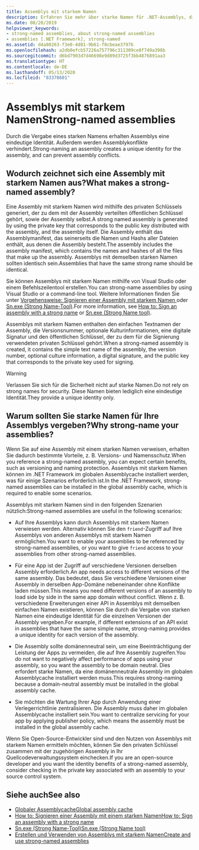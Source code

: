 ```yaml
---
title: Assemblys mit starkem Namen
description: Erfahren Sie mehr über starke Namen für .NET-Assemblys, die eine eindeutige Identität des Assemblys schaffen und Assemblykonflikte verhindern können.
ms.date: 08/20/2019
helpviewer_keywords:
- strong-named assemblies, about strong-named assemblies
- assemblies [.NET Framework], strong-named
ms.assetid: d4a80263-f3e0-4d81-9b61-f0cbeae3797b
ms.openlocfilehash: a2db0efcb57226a757796c311309ce8f749a398b
ms.sourcegitcommit: d6bd7903d7d46698e9d89d3725f3bb4876891aa3
ms.translationtype: HT
ms.contentlocale: de-DE
ms.lasthandoff: 05/13/2020
ms.locfileid: "83378601"
---
```

# <a name="strong-named-assemblies"></a><span data-ttu-id="8990d-103">Assemblys mit starkem Namen</span><span class="sxs-lookup"><span data-stu-id="8990d-103">Strong-named assemblies</span></span>

<span data-ttu-id="8990d-104">Durch die Vergabe eines starken Namens erhalten Assemblys eine eindeutige Identität. Außerdem werden Assemblykonflikte verhindert.</span><span class="sxs-lookup"><span data-stu-id="8990d-104">Strong-naming an assembly creates a unique identity for the assembly, and can prevent assembly conflicts.</span></span>

## <a name="what-makes-a-strong-named-assembly"></a><span data-ttu-id="8990d-105">Wodurch zeichnet sich eine Assembly mit starkem Namen aus?</span><span class="sxs-lookup"><span data-stu-id="8990d-105">What makes a strong-named assembly?</span></span>

<span data-ttu-id="8990d-106">Eine Assembly mit starkem Namen wird mithilfe des privaten Schlüssels generiert, der zu dem mit der Assembly verteilten öffentlichen Schlüssel gehört, sowie der Assembly selbst.</span><span class="sxs-lookup"><span data-stu-id="8990d-106">A strong named assembly is generated by using the private key that corresponds to the public key distributed with the assembly, and the assembly itself.</span></span> <span data-ttu-id="8990d-107">Die Assembly enthält das Assemblymanifest, das seinerseits die Namen und Hashs aller Dateien enthält, aus denen die Assembly besteht.</span><span class="sxs-lookup"><span data-stu-id="8990d-107">The assembly includes the assembly manifest, which contains the names and hashes of all the files that make up the assembly.</span></span> <span data-ttu-id="8990d-108">Assemblys mit demselben starken Namen sollten identisch sein.</span><span class="sxs-lookup"><span data-stu-id="8990d-108">Assemblies that have the same strong name should be identical.</span></span>

<span data-ttu-id="8990d-109">Sie können Assemblys mit starkem Namen mithilfe von Visual Studio oder einem Befehlszeilentool erstellen.</span><span class="sxs-lookup"><span data-stu-id="8990d-109">You can strong-name assemblies by using Visual Studio or a command-line tool.</span></span> <span data-ttu-id="8990d-110">Weitere Informationen finden Sie unter [Vorgehensweise: Signieren einer Assembly mit starkem Namen ](sign-strong-name.md) oder [Sn.exe (Strong Name-Tool)](../../framework/tools/sn-exe-strong-name-tool.md).</span><span class="sxs-lookup"><span data-stu-id="8990d-110">For more information, see [How to: Sign an assembly with a strong name](sign-strong-name.md) or [Sn.exe (Strong Name tool)](../../framework/tools/sn-exe-strong-name-tool.md).</span></span>

<span data-ttu-id="8990d-111">Assemblys mit starkem Namen enthalten den einfachen Textnamen der Assembly, die Versionsnummer, optionale Kulturinformationen, eine digitale Signatur und den öffentlichen Schlüssel, der zu dem für die Signierung verwendeten privaten Schlüssel gehört.</span><span class="sxs-lookup"><span data-stu-id="8990d-111">When a strong-named assembly is created, it contains the simple text name of the assembly, the version number, optional culture information, a digital signature, and the public key that corresponds to the private key used for signing.</span></span>

> [!WARNING]
> <span data-ttu-id="8990d-112">Verlassen Sie sich für die Sicherheit nicht auf starke Namen.</span><span class="sxs-lookup"><span data-stu-id="8990d-112">Do not rely on strong names for security.</span></span> <span data-ttu-id="8990d-113">Diese Namen bieten lediglich eine eindeutige Identität.</span><span class="sxs-lookup"><span data-stu-id="8990d-113">They provide a unique identity only.</span></span>

## <a name="why-strong-name-your-assemblies"></a><span data-ttu-id="8990d-114">Warum sollten Sie starke Namen für Ihre Assemblys vergeben?</span><span class="sxs-lookup"><span data-stu-id="8990d-114">Why strong-name your assemblies?</span></span>

<span data-ttu-id="8990d-115">Wenn Sie auf eine Assembly mit einem starken Namen verweisen, erhalten Sie dadurch bestimmte Vorteile, z. B. Versions- und Namensschutz.</span><span class="sxs-lookup"><span data-stu-id="8990d-115">When you reference a strong-named assembly, you can expect certain benefits, such as versioning and naming protection.</span></span> <span data-ttu-id="8990d-116">Assemblys mit starkem Namen können im .NET Framework im globalen Assemblycache installiert werden, was für einige Szenarios erforderlich ist.</span><span class="sxs-lookup"><span data-stu-id="8990d-116">In the .NET Framework, strong-named assemblies can be installed in the global assembly cache, which is required to enable some scenarios.</span></span>

<span data-ttu-id="8990d-117">Assemblys mit starkem Namen sind in den folgenden Szenarien nützlich:</span><span class="sxs-lookup"><span data-stu-id="8990d-117">Strong-named assemblies are useful in the following scenarios:</span></span>

- <span data-ttu-id="8990d-118">Auf Ihre Assemblys kann durch Assemblys mit starkem Namen verwiesen werden. Alternativ können Sie den `friend`-Zugriff auf Ihre Assemblys von anderen Assemblys mit starkem Namen ermöglichen.</span><span class="sxs-lookup"><span data-stu-id="8990d-118">You want to enable your assemblies to be referenced by strong-named assemblies, or you want to give `friend` access to your assemblies from other strong-named assemblies.</span></span>

- <span data-ttu-id="8990d-119">Für eine App ist der Zugriff auf verschiedene Versionen derselben Assembly erforderlich.</span><span class="sxs-lookup"><span data-stu-id="8990d-119">An app needs access to different versions of the same assembly.</span></span> <span data-ttu-id="8990d-120">Das bedeutet, dass Sie verschiedene Versionen einer Assembly in derselben App-Domäne nebeneinander ohne Konflikte laden müssen.</span><span class="sxs-lookup"><span data-stu-id="8990d-120">This means  you need different versions of an assembly to load side by side in the same app domain without conflict.</span></span> <span data-ttu-id="8990d-121">Wenn z. B. verschiedene Erweiterungen einer API in Assemblys mit demselben einfachen Namen existieren, können Sie durch die Vergabe von starken Namen eine eindeutige Identität für die einzelnen Versionen der Assembly vergeben.</span><span class="sxs-lookup"><span data-stu-id="8990d-121">For example, if different extensions of an API exist in assemblies that have the same simple name, strong-naming provides a unique identity for each version of the assembly.</span></span>

- <span data-ttu-id="8990d-122">Die Assembly sollte domänenneutral sein, um eine Beeinträchtigung der Leistung der Apps zu vermeiden, die auf Ihre Assembly zugreifen.</span><span class="sxs-lookup"><span data-stu-id="8990d-122">You do not want to negatively affect performance of apps using your assembly, so you want the assembly to be domain neutral.</span></span> <span data-ttu-id="8990d-123">Dies erfordert starke Namen, da eine domänenneutrale Assembly im globalen Assemblycache installiert werden muss.</span><span class="sxs-lookup"><span data-stu-id="8990d-123">This requires strong-naming because a domain-neutral assembly must be installed in the global assembly cache.</span></span>

- <span data-ttu-id="8990d-124">Sie möchten die Wartung Ihrer App durch Anwendung einer Verlegerrichtlinie zentralisieren. Die Assembly muss daher im globalen Assemblycache installiert sein.</span><span class="sxs-lookup"><span data-stu-id="8990d-124">You want to centralize servicing for your app by applying publisher policy, which means the assembly must be installed in the global assembly cache.</span></span>

<span data-ttu-id="8990d-125">Wenn Sie Open-Source-Entwickler sind und den Nutzen von Assemblys mit starkem Namen ermitteln möchten, können Sie den privaten Schlüssel zusammen mit der zugehörigen Assembly in Ihr Quellcodeverwaltungssystem einchecken.</span><span class="sxs-lookup"><span data-stu-id="8990d-125">If you are an open-source developer and you want the identity benefits of a strong-named assembly, consider checking in the private key associated with an assembly to your source control system.</span></span>

## <a name="see-also"></a><span data-ttu-id="8990d-126">Siehe auch</span><span class="sxs-lookup"><span data-stu-id="8990d-126">See also</span></span>

- [<span data-ttu-id="8990d-127">Globaler Assemblycache</span><span class="sxs-lookup"><span data-stu-id="8990d-127">Global assembly cache</span></span>](../../framework/app-domains/gac.md)
- [<span data-ttu-id="8990d-128">How to: Signieren einer Assembly mit einem starken Namen</span><span class="sxs-lookup"><span data-stu-id="8990d-128">How to: Sign an assembly with a strong name</span></span>](sign-strong-name.md)
- [<span data-ttu-id="8990d-129">Sn.exe (Strong Name-Tool)</span><span class="sxs-lookup"><span data-stu-id="8990d-129">Sn.exe (Strong Name tool)</span></span>](../../framework/tools/sn-exe-strong-name-tool.md)
- [<span data-ttu-id="8990d-130">Erstellen und Verwenden von Assemblys mit starkem Namen</span><span class="sxs-lookup"><span data-stu-id="8990d-130">Create and use strong-named assemblies</span></span>](create-use-strong-named.md)
